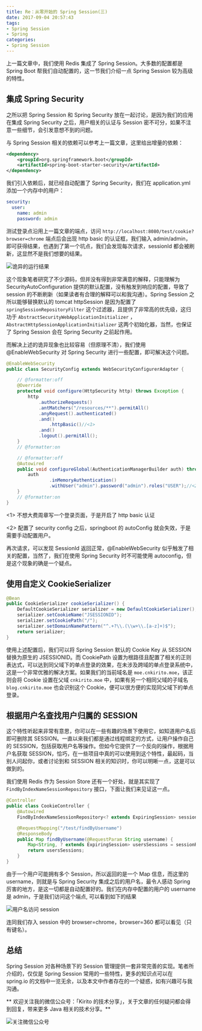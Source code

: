 ```yaml
---
title: Re：从零开始的 Spring Session(三)
date: 2017-09-04 20:57:43
tags: 
- Spring Session
- Spring
categories:
- Spring Session
---
```


上一篇文章中，我们使用 Redis 集成了 Spring Session。大多数的配置都是 Spring Boot 帮我们自动配置的，这一节我们介绍一点 Spring Session 较为高级的特性。

## 集成 Spring Security

之所以把 Spring Session 和 Spring Security 放在一起讨论，是因为我们的应用在集成 Spring Security 之后，用户相关的认证与 Session 密不可分，如果不注意一些细节，会引发意想不到的问题。

与 Spring Session 相关的依赖可以参考上一篇文章，这里给出增量的依赖：

```xml
<dependency>
    <groupId>org.springframework.boot</groupId>
    <artifactId>spring-boot-starter-security</artifactId>
</dependency>
```

我们引入依赖后，就已经自动配置了 Spring Security，我们在 application.yml 添加一个内存中的用户：

```yaml
security:
  user:
    name: admin
    password: admin
```

测试登录点沿用上一篇文章的端点，访问 `http://localhost:8080/test/cookie?browser=chrome` 端点后会出现 http basic 的认证框，我们输入 admin/admin，即可获得结果，也遇到了第一个坑点，我们会发现每次请求，sessionId 都会被刷新，这显然不是我们想要的结果。

![诡异的运行结果](https://kirito.iocoder.cn/QQ%E5%9B%BE%E7%89%8720170904212709.png)

这个现象笔者研究了不少源码，但并没有得到非常满意的解释，只能理解为 SecurityAutoConfiguration 提供的默认配置，没有触发到响应的配置，导致了 session 的不断刷新（如果读者有合理的解释可以和我沟通）。Spring Session 之所以能够替换默认的 tomcat httpSession 是因为配置了 `springSessionRepositoryFilter` 这个过滤器，且提供了非常高的优先级，这归功于 `AbstractSecurityWebApplicationInitializer` ，`AbstractHttpSessionApplicationInitializer` 这两个初始化器，当然，也保证了 Spring Session 会在 Spring Security 之前起作用。

而解决上述的诡异现象也比较容易（但原理不清），我们使用 @EnableWebSecurity 对 Spring Security 进行一些配置，即可解决这个问题。

```java
@EnableWebSecurity
public class SecurityConfig extends WebSecurityConfigurerAdapter {

    // @formatter:off
    @Override
    protected void configure(HttpSecurity http) throws Exception {
        http
            .authorizeRequests()
            .antMatchers("/resources/**").permitAll()
            .anyRequest().authenticated()
            .and()
                .httpBasic()//<1>
            .and()
            .logout().permitAll();
    }
    // @formatter:on

    // @formatter:off
    @Autowired
    public void configureGlobal(AuthenticationManagerBuilder auth) throws Exception {
        auth
                .inMemoryAuthentication()
                .withUser("admin").password("admin").roles("USER");//<2>
    }
    // @formatter:on
}
```

<1> 不想大费周章写一个登录页面，于是开启了 http basic 认证

<2> 配置了 security config 之后，springboot 的 autoConfig 就会失效，于是需要手动配置用户。

再次请求，可以发现 SessionId 返回正常，@EnableWebSecurity 似乎触发了相关的配置，当然了，我们在使用 Spring Security 时不可能使用 autoconfig，但是这个现象的确是一个疑点。

## 使用自定义 CookieSerializer

```java
@Bean
public CookieSerializer cookieSerializer() {
    DefaultCookieSerializer serializer = new DefaultCookieSerializer();
    serializer.setCookieName("JSESSIONID");
    serializer.setCookiePath("/");
    serializer.setDomainNamePattern("^.+?\\.(\\w+\\.[a-z]+)$");
    return serializer;
}
```

使用上述配置后，我们可以将 Spring Session 默认的 Cookie Key 从 SESSION 替换为原生的 JSESSIONID。而 CookiePath 设置为根路径且配置了相关的正则表达式，可以达到同父域下的单点登录的效果，在未涉及跨域的单点登录系统中，这是一个非常优雅的解决方案。如果我们的当前域名是 `moe.cnkirito.moe`，该正则会将 Cookie 设置在父域 `cnkirito.moe` 中，如果有另一个相同父域的子域名 `blog.cnkirito.moe` 也会识别这个 Cookie，便可以很方便的实现同父域下的单点登录。

## 根据用户名查找用户归属的 SESSION

这个特性听起来非常有意思，你可以在一些有趣的场景下使用它，如知道用户名后即可删除其 SESSION。一直以来我们都是通过线程绑定的方式，让用户操作自己的 SESSION，包括获取用户名等操作。但如今它提供了一个反向的操作，根据用户名获取 SESSION，恰巧，在一些项目中真的可以使用到这个特性，最起码，当别人问起你，或者讨论到和 SESSION 相关的知识时，你可以明晰一点，这是可以做到的。

我们使用 Redis 作为 Session Store 还有一个好处，就是其实现了 `FindByIndexNameSessionRepository` 接口，下面让我们来见证这一点。

```java
@Controller
public class CookieController {
    @Autowired
    FindByIndexNameSessionRepository<? extends ExpiringSession> sessionRepository;

    @RequestMapping("/test/findByUsername")
    @ResponseBody
    public Map findByUsername(@RequestParam String username) {
        Map<String, ? extends ExpiringSession> usersSessions = sessionRepository.findByIndexNameAndIndexValue(FindByIndexNameSessionRepository.PRINCIPAL_NAME_INDEX_NAME, username);
        return usersSessions;
    }
}
```

由于一个用户可能拥有多个 Session，所以返回的是一个 Map 信息，而这里的 username，则就是与 Spring Security 集成之后的用户名，最令人感动 Spring 厉害的地方，是这一切都是自动配置好的。我们在内存中配置的用户的 username 是 admin，于是我们访问这个端点, 可以看到如下的结果

![用户名访问 session](https://kirito.iocoder.cn/2.png)

连同我们存入 session 中的 browser=chrome，browser=360 都可以看见（只有键名）。

## 总结

Spring Session 对各种场景下的 Session 管理提供一套非常完善的实现。笔者所介绍的，仅仅是 Spring Session 常用的一些特性，更多的知识点可以在 spring.io 的文档中一览无余，以及本文中作者存在的一个疑惑，如有兴趣可与我沟通。

** 欢迎关注我的微信公众号：「Kirito 的技术分享」，关于文章的任何疑问都会得到回复，带来更多 Java 相关的技术分享。**

![关注微信公众号](https://kirito.iocoder.cn/qrcode_for_gh_c06057be7960_258%20%281%29.jpg)
